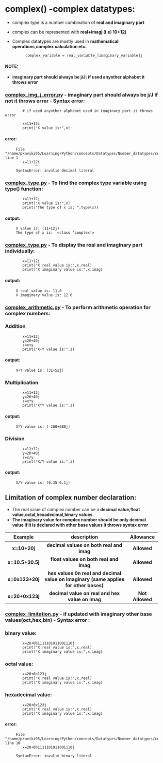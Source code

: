 # complex() -complex datatypes:

- complex type is a number combination of  **real and imaginary part**
- complex can be represented with **real+imagj (i.e) 10+12j**
- Complex datatypes are mostly used in **mathematical operations,complex calculation etc.**

            complex_variable = real_variable_[imaginary_variable]j

#### NOTE:
- **imaginary part should always be j/J; if used anyother alphabet it throws error**

### [complex_img_j_error.py](https://github.com/pknviki95/Python/tree/main/concepts/Datatypes/Number_datatypes/complex/scripts/complex_img_j_error.py) - imaginary part should always be j/J if not it throws error - Syntax error:

            # if used anyother alphabet used in imaginary part it throws error

            x=11+12i
            print("X value is:",x)
#### error:
         File "/home/pknviki95/Learning/Python/concepts/Datatypes/Number_datatypes/complex/scripts/complex_img_j_error.py", line 1
            x=11+12i 
                  ^
         SyntaxError: invalid decimal literal
### [complex_type.py](https://github.com/pknviki95/Python/tree/main/concepts/Datatypes/Number_datatypes/complex/scripts/complex_type.py) - To find the complex type variable using type() function:

            x=11+12j 
            print("X value is:",x)   
            print("The type of x is: ",type(x))
#### output:
         X value is: (11+12j)
         The type of x is:  <class 'complex'>
### [complex_type.py](https://github.com/pknviki95/Python/tree/main/concepts/Datatypes/Number_datatypes/complex/scripts/complex_type.py) - To display the real and imaginary part individually:

            x=11+12j 
            print("X real value is:",x.real)   
            print("X imaginary value is:",x.imag)
#### output:
         X real value is: 11.0
         X imaginary value is: 12.0

### [complex_arithmetic.py](https://github.com/pknviki95/Python/tree/main/concepts/Datatypes/Number_datatypes/complex/scripts/complex_arithmetic.py) - To perform arithmetic operation for complex numbers:

### Addition

            x=11+12j
            y=20+40j
            z=x+y 
            print("X+Y value is:",z)
#### output:
         X+Y value is: (31+52j)

### Multiplication

            x=11+12j
            y=20+40j
            z=x*y 
            print("X*Y value is:",z) 
#### output:
         X*Y value is: (-260+680j)

### Division

            x=11+12j
            y=20+40j
            z=x/y 
            print("X/Y value is:",z)
#### output:         
         X/Y value is: (0.35-0.1j)
## Limitation of complex number declaration:

- The real value of complex number can be a **decimal value,float value,octal,hexadecimal,binary values**
- **The imaginary value for complex number should be only decimal value if it is declared with other base values it throws syntax error**

| Example | description | Allowance |
| :---:   | :---: | :---: |
| **x=10+20j** | **decimal values on both real and imag** | **Allowed** |
| **x=10.5+20.5j** | **float values on both real and imag** |**Allowed** |
| **x=0x123+20j** | **hex values 0n real and decimal value on imaginary (same applies for other bases)**| **Allowed** |
| **x=20+0x123j** | **decimal value on real and hex value on imag** |**Not Allowed** |

### [complex_limitation.py](https://github.com/pknviki95/Python/tree/main/concepts/Datatypes/Number_datatypes/complex/scripts/complex_limitation.py) - if updated with imaginary other base values(oct,hex,bin) - Syntax error :

### binary value:

            x=20+0b1111101011001110j 
            print("X real value is:",x.real)   
            print("X imaginary value is:",x.imag)

### octal value:

            x=20+0o123j 
            print("X real value is:",x.real)   
            print("X imaginary value is:",x.imag)

### hexadecimal value:

            x=20+0x123j 
            print("X real value is:",x.real)   
            print("X imaginary value is:",x.imag)

#### error:

         File "/home/pknviki95/Learning/Python/concepts/Datatypes/Number_datatypes/complex/scripts/complex_limitation.py", line 10
            x=20+0b1111101011001110j 
                                 ^
         SyntaxError: invalid binary literal